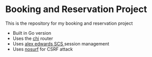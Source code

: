 # Booking and Reservation Project 
This is the repository for my booking and reservation project
- Built in Go version 
- Uses the [chi](github.com/go-chi/chi) router
- Uses  [alex edwards SCS ](github.com/alexedwards/scs)session management 
- Uses [nosurf](github.com/justinas/nosurf) for CSRF attack
